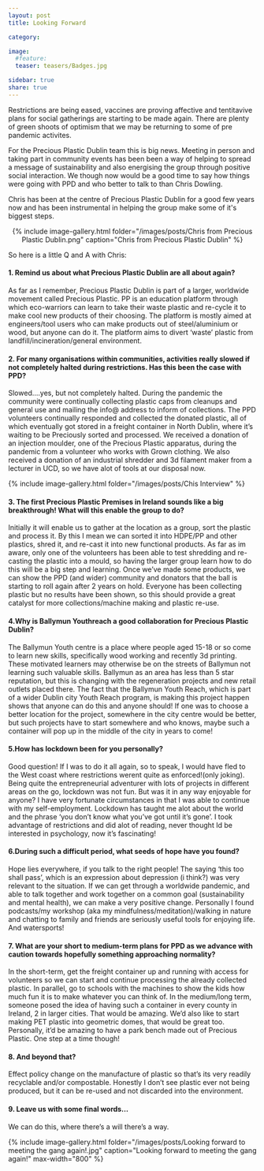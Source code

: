 ```yaml
---
layout: post
title: Looking Forward

category: 

image:
  #feature: 
  teaser: teasers/Badges.jpg

sidebar: true
share: true
---
```


Restrictions are being eased, vaccines are proving affective and tentitavive plans for social gatherings are starting to be made again. 
There are plenty of green shoots of optimism that we may be returning to some of pre pandemic activites.

For the Precious Plastic Dublin team this is big news. Meeting in person and taking part in community events has been been a way of helping to spread a message of sustainability and also energising the group through positive social interaction.
We though now would be a good time to say how things were going with PPD and who better to talk to than Chris Dowling.

Chris has been at the centre of Precious Plastic Dublin for a good few years now and has been instrumental in helping the group make some of it's biggest steps.


<center>
  {% include image-gallery.html folder="/images/posts/Chris from Precious Plastic Dublin.png" caption="Chris from Precious Plastic Dublin" %}
</center>


So here is a little Q and A with Chris:

#### 1. Remind us about what Precious Plastic Dublin are all about again?

As far as I remember, Precious Plastic Dublin is part of a larger, worldwide movement called Precious Plastic. PP is an education platform through which eco-warriors can learn to take their waste plastic and re-cycle it to make cool new products of their choosing. The platform is mostly aimed at engineers/tool users who can make products out of steel/aluminium or wood, but anyone can do it. The platform aims to divert ‘waste’ plastic from landfill/incineration/general environment. 

#### 2. For many organisations within communities, activities really slowed if not completely halted during restrictions. Has this been the case with PPD?

Slowed….yes, but not completely halted. During the pandemic the community were continually collecting plastic caps from cleanups and general use and mailing the info@ address to inform of collections. The PPD volunteers continually responded and collected the donated plastic, all of which eventually got stored in a freight container in North Dublin, where it’s waiting to be Preciously sorted and processed. We received a donation of an injection moulder, one of the Precious Plastic apparatus, during the pandemic from a volunteer who works with Grown clothing. We also received a donation of an industrial shredder and 3d filament maker from a lecturer in UCD, so we have alot of tools at our disposal now. 

{% include image-gallery.html folder="/images/posts/Chis Interview" %}

#### 3. The first Precious Plastic Premises in Ireland sounds like a big breakthrough! What will this enable the group to do?

Initially it will enable us to gather at the location as a group, sort the plastic and process it. By this I mean we can sorted it into HDPE/PP and other plastics, shred it, and re-cast it into new functional products. As far as im aware, only one of the volunteers has been able to test shredding and re-casting the plastic into a mould, so having the larger group learn how to do this will be a big step and learning. Once we’ve made some products, we can show the PPD  (and wider) community and donators that the ball is starting to roll again after 2 years on hold. Everyone has been collecting plastic but no results have been shown, so this should provide a great catalyst for more collections/machine making and plastic re-use.

#### 4.Why is Ballymun Youthreach a good collaboration for Precious Plastic Dublin?

The Ballymun Youth centre is a place where people aged 15-18 or so come to learn new skills, specifically wood working and recently 3d printing. These motivated learners may otherwise be on the streets of Ballymun not learning such valuable skills. Ballymun as an area has less than 5 star reputation, but this is changing with the regeneration projects and new retail outlets placed there. The fact that the Ballymun Youth Reach, which is part of a wider Dublin city Youth Reach program, is making this project happen shows that anyone can do this and anyone should! If one was to choose a better location for the project, somewhere in the city centre would be better, but such projects have to start somewhere and who knows, maybe such a container will pop up in the middle of the city in years to come!

#### 5.How has lockdown been for you personally? 

Good question! If I was to do it all again, so to speak, I would have fled to the West coast where restrictions werent quite as enforced!(only joking). Being quite the entrepreneurial adventurer with lots of projects in different areas on the go, lockdown was not fun. But was it in any way enjoyable for anyone? I have very fortunate circumstances in that I was able to continue with my self-employment. Lockdown has taught me alot about the world and the phrase ‘you don’t know what you’ve got until it’s gone’. I took advantage of restrictions and did alot of reading, never thought Id be interested in psychology, now it’s fascinating!

#### 6.During such a difficult period, what seeds of hope have you found?

Hope lies everywhere, if you talk to the right people! The saying ‘this too shall pass’, which is an expression about depression (i think?)  was very relevant to the situation. If we can get through a worldwide pandemic, and able to talk together and work together on a common goal (sustainability and mental health), we can make a very positive change. Personally I found podcasts/my workshop (aka my mindfulness/meditation)/walking in nature and chatting to family and friends are seriously useful tools for enjoying life. And watersports!  

#### 7. What are your short to medium-term plans for PPD as we advance with caution towards hopefully something approaching normality?

In the short-term, get the freight container up and running with access for volunteers so we can start and continue processing the already collected plastic. In parallel, go to schools with the machines to show the kids how much fun it is to make whatever you can think of.
In the medium/long term, someone posed the idea of having such a container in every county in Ireland, 2 in larger cities. That would be amazing. We’d also like to start making PET plastic into geometric domes, that would be great too. Personally, it’d be amazing to have a park bench made out of Precious Plastic. One step at a time though!

#### 8. And beyond that?

Effect policy change on the manufacture of plastic so that’s its very readily recyclable and/or compostable. Honestly I don’t see plastic ever not being produced, but it can be re-used and not discarded into the environment. 

#### 9. Leave us with some final words…

We can do this, where there’s a will there’s a way.


{% include image-gallery.html folder="/images/posts/Looking forward to meeting the gang again!.jpg" caption="Looking forward to meeting the gang again!" max-width="800" %}
